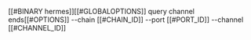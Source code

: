 [[#BINARY hermes]][[#GLOBALOPTIONS]] query channel ends[[#OPTIONS]] --chain [[#CHAIN_ID]] --port [[#PORT_ID]] --channel [[#CHANNEL_ID]]

